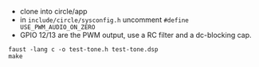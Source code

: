 - clone into circle/app  
- in `include/circle/sysconfig.h` uncomment `#define USE_PWM_AUDIO_ON_ZERO`
- GPIO 12/13 are the PWM output, use a RC filter and a dc-blocking cap.
  
`faust -lang c -o test-tone.h test-tone.dsp`  
`make`
